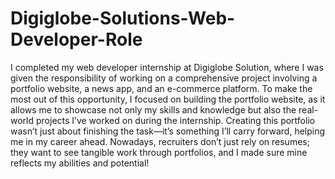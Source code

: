 # Digiglobe-Solutions-Web-Developer-Role
I completed my web developer internship at Digiglobe Solution, where I was given the responsibility of working on a comprehensive project involving a portfolio website, a news app, and an e-commerce platform. To make the most out of this opportunity, I focused on building the portfolio website, as it allows me to showcase not only my skills and knowledge but also the real-world projects I’ve worked on during the internship. Creating this portfolio wasn’t just about finishing the task—it’s something I’ll carry forward, helping me in my career ahead. Nowadays, recruiters don’t just rely on resumes; they want to see tangible work through portfolios, and I made sure mine reflects my abilities and potential!
